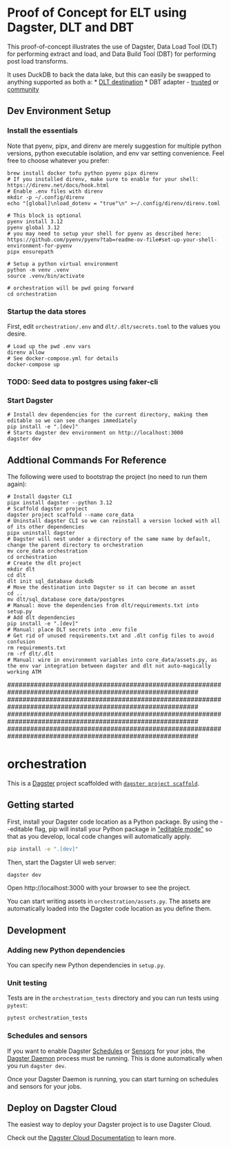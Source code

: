 # Proof of Concept for ELT using Dagster, DLT and DBT

This proof-of-concept illustrates the use of Dagster, Data Load Tool (DLT) for performing extract and load, and Data Build Tool (DBT) for performing post load transforms.

It uses DuckDB to back the data lake, but this can easily be swapped to anything supported as both a:
    * [DLT destination](https://dlthub.com/docs/dlt-ecosystem/destinations/)
    * DBT adapter - [trusted](https://docs.getdbt.com/docs/trusted-adapters) or [community](https://docs.getdbt.com/docs/community-adapters)

## Dev Environment Setup

### Install the essentials

Note that pyenv, pipx, and direnv are merely suggestion for multiple python versions, python executable isolation, and env var setting convenience.  Feel free to choose whatever you prefer:
```
brew install docker tofu python pyenv pipx direnv
# If you installed direnv, make sure to enable for your shell: https://direnv.net/docs/hook.html
# Enable .env files with direnv
mkdir -p ~/.config/direnv
echo "[global]\nload_dotenv = "true"\n" >~/.config/direnv/direnv.toml

# This block is optional
pyenv install 3.12
pyenv global 3.12
# you may need to setup your shell for pyenv as described here: https://github.com/pyenv/pyenv?tab=readme-ov-file#set-up-your-shell-environment-for-pyenv
pipx ensurepath

# Setup a python virtual environment
python -m venv .venv
source .venv/bin/activate

# orchestration will be pwd going forward
cd orchestration
```

### Startup the data stores

First, edit `orchestration/.env` and `dlt/.dlt/secrets.toml` to the values you desire.

```
# Load up the pwd .env vars
direnv allow
# See docker-compose.yml for details
docker-compose up
```

### TODO: Seed data to postgres using faker-cli

### Start Dagster

```
# Install dev dependencies for the current directory, making them editable so we can see changes immediately
pip install -e ".[dev]"
# Starts dagster dev environment on http://localhost:3000
dagster dev
```

## Addtional Commands For Reference

The following were used to bootstrap the project (no need to run them again):
```
# Install dagster CLI
pipx install dagster --python 3.12
# Scaffold dagster project
dagster project scaffold --name core_data
# Uninstall dagster CLI so we can reinstall a version locked with all of its other dependencies
pipx uninstall dagster
# Dagster will nest under a directory of the same name by default, change the parent directory to orchestration
mv core_data orchestration
cd orchestration
# Create the dlt project
mkdir dlt
cd dlt
dlt init sql_database duckdb
# Move the destination into Dagster so it can become an asset
cd ..
mv dlt/sql_database core_data/postgres
# Manual: move the dependencies from dlt/requirements.txt into setup.py
# Add dlt dependencies
pip install -e ".[dev]"
# Manual: place DLT secrets into .env file
# Get rid of unused requirements.txt and .dlt config files to avoid confusion
rm requirements.txt
rm -rf dlt/.dlt
# Manual: wire in environment variables into core_data/assets.py, as the env var integration between dagster and dlt not auto-magically working ATM

```



##########################################################################################################
##########################################################################################################
##########################################################################################################
##########################################################################################################
# orchestration

This is a [Dagster](https://dagster.io/) project scaffolded with [`dagster project scaffold`](https://docs.dagster.io/getting-started/create-new-project).

## Getting started

First, install your Dagster code location as a Python package. By using the --editable flag, pip will install your Python package in ["editable mode"](https://pip.pypa.io/en/latest/topics/local-project-installs/#editable-installs) so that as you develop, local code changes will automatically apply.

```bash
pip install -e ".[dev]"
```

Then, start the Dagster UI web server:

```bash
dagster dev
```

Open http://localhost:3000 with your browser to see the project.

You can start writing assets in `orchestration/assets.py`. The assets are automatically loaded into the Dagster code location as you define them.

## Development

### Adding new Python dependencies

You can specify new Python dependencies in `setup.py`.

### Unit testing

Tests are in the `orchestration_tests` directory and you can run tests using `pytest`:

```bash
pytest orchestration_tests
```

### Schedules and sensors

If you want to enable Dagster [Schedules](https://docs.dagster.io/concepts/partitions-schedules-sensors/schedules) or [Sensors](https://docs.dagster.io/concepts/partitions-schedules-sensors/sensors) for your jobs, the [Dagster Daemon](https://docs.dagster.io/deployment/dagster-daemon) process must be running. This is done automatically when you run `dagster dev`.

Once your Dagster Daemon is running, you can start turning on schedules and sensors for your jobs.

## Deploy on Dagster Cloud

The easiest way to deploy your Dagster project is to use Dagster Cloud.

Check out the [Dagster Cloud Documentation](https://docs.dagster.cloud) to learn more.
